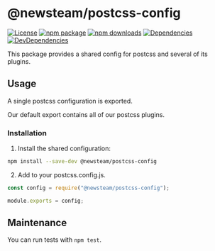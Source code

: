 # @newsteam/postcss-config

[![License](https://img.shields.io/npm/l/@newsteam/postcss-config.svg)](https://github.com/feight/packages/blob/master/LICENSE)
[![npm package](https://img.shields.io/npm/v/@newsteam/postcss-config/latest.svg)](https://www.npmjs.com/package/@newsteam/postcss-config)
[![npm downloads](https://img.shields.io/npm/dm/@newsteam/postcss-config.svg)](https://www.npmjs.com/package/@newsteam/postcss-config)
[![Dependencies](https://img.shields.io/david/feight/packages.svg?path=postcss-config)](https://david-dm.org/feight/packages?path=postcss-config)
[![DevDependencies](https://img.shields.io/david/feight/packages.svg?path=postcss-config)](https://david-dm.org/feight/packages?type=dev&path=postcss-config)

This package provides a shared config for postcss and several of its plugins.

## Usage

A single postcss configuration is exported.

Our default export contains all of our postcss plugins.

### Installation

1. Install the shared configuration:

  ```sh
  npm install --save-dev @newsteam/postcss-config
  ```

2. Add to your postcss.config.js.
  ```js
  const config = require("@newsteam/postcss-config");

  module.exports = config;
  ```

## Maintenance

You can run tests with `npm test`.
